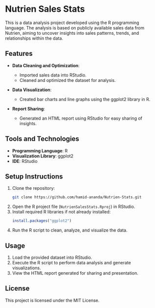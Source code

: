 
# Nutrien Sales Stats

This is a data analysis project developed using the R programming language. The analysis is based on publicly available sales data from Nutrien, aiming to uncover insights into sales patterns, trends, and relationships within the data.

## Features

- **Data Cleaning and Optimization**:
  - Imported sales data into RStudio.
  - Cleaned and optimized the dataset for analysis.

- **Data Visualization**:
  - Created bar charts and line graphs using the ggplot2 library in R.

- **Report Sharing**:
  - Generated an HTML report using RStudio for easy sharing of insights.

## Tools and Technologies

- **Programming Language**: R
- **Visualization Library**: ggplot2
- **IDE**: RStudio

## Setup Instructions

1. Clone the repository:
   ```bash
   git clone https://github.com/hamid-ananda/Nutrien-Stats.git
   ```
2. Open the R project file (`NutrienSalesStats.Rproj`) in RStudio.
3. Install required R libraries if not already installed:
   ```R
   install.packages("ggplot2")
   ```
4. Run the R script to clean, analyze, and visualize the data.

## Usage

1. Load the provided dataset into RStudio.
2. Execute the R script to perform data analysis and generate visualizations.
3. View the HTML report generated for sharing and presentation.

## License

This project is licensed under the MIT License.
